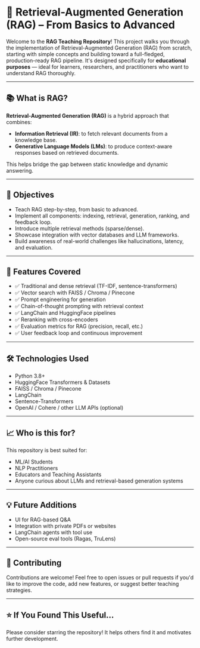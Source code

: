 # 🧠 Retrieval-Augmented Generation (RAG) – From Basics to Advanced

Welcome to the **RAG Teaching Repository**!
This project walks you through the implementation of Retrieval-Augmented Generation (RAG) from scratch, starting with simple concepts and building toward a full-fledged, production-ready RAG pipeline. It's designed specifically for **educational purposes** — ideal for learners, researchers, and practitioners who want to understand RAG thoroughly.

---

## 📚 What is RAG?

**Retrieval-Augmented Generation (RAG)** is a hybrid approach that combines:

* **Information Retrieval (IR)**: to fetch relevant documents from a knowledge base.
* **Generative Language Models (LMs)**: to produce context-aware responses based on retrieved documents.

This helps bridge the gap between static knowledge and dynamic answering.

---

## 🎯 Objectives

* Teach RAG step-by-step, from basic to advanced.
* Implement all components: indexing, retrieval, generation, ranking, and feedback loop.
* Introduce multiple retrieval methods (sparse/dense).
* Showcase integration with vector databases and LLM frameworks.
* Build awareness of real-world challenges like hallucinations, latency, and evaluation.

---


## 🚀 Features Covered

* ✅ Traditional and dense retrieval (TF-IDF, sentence-transformers)
* ✅ Vector search with FAISS / Chroma / Pinecone
* ✅ Prompt engineering for generation
* ✅ Chain-of-thought prompting with retrieval context
* ✅ LangChain and HuggingFace pipelines
* ✅ Reranking with cross-encoders
* ✅ Evaluation metrics for RAG (precision, recall, etc.)
* ✅ User feedback loop and continuous improvement

---

## 🛠️ Technologies Used

* Python 3.8+
* HuggingFace Transformers & Datasets
* FAISS / Chroma / Pinecone
* LangChain
* Sentence-Transformers
* OpenAI / Cohere / other LLM APIs (optional)

---

## 📈 Who is this for?

This repository is best suited for:

* ML/AI Students
* NLP Practitioners
* Educators and Teaching Assistants
* Anyone curious about LLMs and retrieval-based generation systems

---

## 💡 Future Additions

* UI for RAG-based Q\&A
* Integration with private PDFs or websites
* LangChain agents with tool use
* Open-source eval tools (Ragas, TruLens)

---

## 🤝 Contributing

Contributions are welcome! Feel free to open issues or pull requests if you'd like to improve the code, add new features, or suggest better teaching strategies.

---

## ⭐️ If You Found This Useful...

Please consider starring the repository! It helps others find it and motivates further development.
